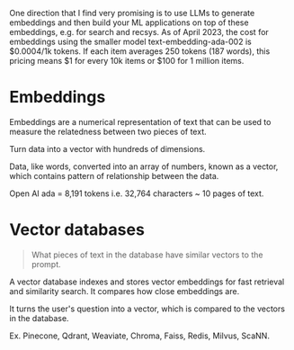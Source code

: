 One direction that I find very promising is to use LLMs to generate embeddings and then build your ML applications on top of these embeddings, e.g. for search and recsys. As of April 2023, the cost for embeddings using the smaller model text-embedding-ada-002 is $0.0004/1k tokens. If each item averages 250 tokens (187 words), this pricing means $1 for every 10k items or $100 for 1 million items.

# Embeddings

Embeddings are a numerical representation of text that can be used to measure the relatedness between two pieces of text.

Turn data into a vector with hundreds of dimensions.

Data, like words, converted into an array of numbers, known as a vector, which contains pattern of relationship between the data.

Open AI ada = 8,191 tokens i.e. 32,764 characters ~ 10 pages of text.

# Vector databases

> What pieces of text in the database have similar vectors to the prompt.

A vector database indexes and stores vector embeddings for fast retrieval and similarity search. It compares how close embeddings are.

It turns the user's question into a vector, which is compared to the vectors in the database.

Ex. Pinecone, Qdrant, Weaviate, Chroma, Faiss, Redis, Milvus, ScaNN.
